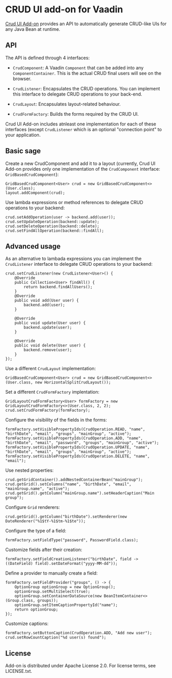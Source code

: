 # CRUD UI add-on for Vaadin

[Crud UI Add-on](https://vaadin.com/directory#!addon/crud-ui-add-on) provides an API to automatically generate CRUD-like UIs for any Java Bean at runtime.


## API

The API is defined through 4 interfaces:

* `CrudComponent`: A Vaadin `Component` that can be added into any `ComponentContainer`. This is the actual CRUD final users will see on the browser.

* `CrudListener`: Encapsulates the CRUD operations. You can implement this interface to delegate CRUD operations to your back-end.

* `CrudLayout`: Encapsulates layout-related behaviour.

* `CrudFormFactory`: Builds the forms required by the CRUD UI.

Crud UI Add-on includes atnleast one implementation for each of these interfaces (except `CrudListener` which is an optional "connection point" to your application.


## Basic sage

Create a new CrudComponent and add it to a layout (currently, Crud UI Add-on provides only one implementation of the `CrudComponent` interface: `GridBasedCrudComponent`):

```
GridBasedCrudComponent<User> crud = new GridBasedCrudComponent<>(User.class);
layout.addComponent(crud);
```
Use lambda expressions or method references to delegate CRUD operations to your backend:

```
crud.setAddOperation(user -> backend.add(user));
crud.setUpdateOperation(backend::update);
crud.setDeleteOperation(backend::delete);
crud.setFindAllOperation(backend::findAll);
```

## Advanced usage

As an alternative to lambada expressions you can implement the `CrudListener` interface to delegate CRUD operations to your backend:

```
crud.setCrudListener(new CrudListener<User>() {
    @Override
    public Collection<User> findAll() {
        return backend.findAllUsers();
    }
    @Override
    public void add(User user) {
        backend.add(user);
    }

    @Override
    public void update(User user) {
        backend.update(user);
    }

    @Override
    public void delete(User user) {
        backend.remove(user);
    }
});
```

Use a different `CrudLayout` implementation:

```
GridBasedCrudComponent<User> crud = new GridBasedCrudComponent<>(User.class, new HorizontalSplitCrudLayout());
```

Set a different `CrudFormFactory` implentation:

```
GridLayoutCrudFormFactory<User> formFactory = new GridLayoutCrudFormFactory<>(User.class, 2, 2);
crud.setCrudFormFactory(formFactory);
```

Configure the visibility of the fields in the forms:

```
formFactory.setVisiblePropertyIds(CrudOperation.READ, "name", "birthDate", "email", "groups", "mainGroup", "active");
formFactory.setVisiblePropertyIds(CrudOperation.ADD, "name", "birthDate", "email", "password", "groups", "mainGroup", "active");
formFactory.setVisiblePropertyIds(CrudOperation.UPDATE, "name", "birthDate", "email", "groups", "mainGroup", "active");
formFactory.setVisiblePropertyIds(CrudOperation.DELETE, "name", "email");
```

Use nested properties:

```
crud.getGridContainer().addNestedContainerBean("mainGroup");
crud.getGrid().setColumns("name", "birthDate", "email", "mainGroup.name", "active");
crud.getGrid().getColumn("mainGroup.name").setHeaderCaption("Main group");
```

Configure `Grid` renderers:

```
crud.getGrid().getColumn("birthDate").setRenderer(new DateRenderer("%1$tY-%1$tm-%1$te"));
```

Configure the type of a field:

```
formFactory.setFieldType("password", PasswordField.class);
```

Customize fields after their creation:

```
formFactory.setFieldCreationListener("birthDate", field -> ((DateField) field).setDateFormat("yyyy-MM-dd"));
```

Define a provider to manually create a field:

```
formFactory.setFieldProvider("groups", () -> {
    OptionGroup optionGroup = new OptionGroup();
    optionGroup.setMultiSelect(true);
    optionGroup.setContainerDataSource(new BeanItemContainer<>(Group.class, groups));
    optionGroup.setItemCaptionPropertyId("name");
    return optionGroup;
});
```

Customize captions:

```
formFactory.setButtonCaption(CrudOperation.ADD, "Add new user");
crud.setRowCountCaption("%d user(s) found");
```


## License

Add-on is distributed under Apache License 2.0. For license terms, see LICENSE.txt.
